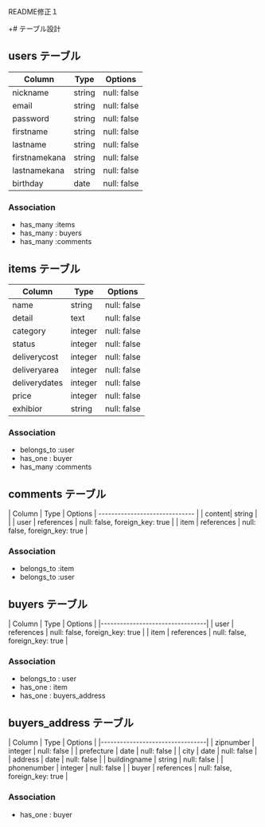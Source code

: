 README修正１

+# テーブル設計

## users テーブル

| Column   | Type   | Options     |
| -------- | ------ | ----------- |
| nickname | string | null: false |
| email    | string | null: false |
| password | string   | null: false |
| firstname| string   | null: false |
| lastname | string   | null: false |
| firstnamekana| string   | null: false |
| lastnamekana | string   | null: false |
| birthday | date   | null: false |

### Association

- has_many :items
- has_many : buyers
- has_many :comments



## items テーブル

| Column   | Type   | Options     |
| ------   | ------ | ----------- |
| name  | string | null: false |
| detail  | text | null: false |
| category | integer | null: false |
| status   | integer | null: false   |
| deliverycost | integer | null: false |
| deliveryarea | integer | null: false |
| deliverydates | integer | null: false |
| price     | integer | null: false |
| exhibior | string | null: false |

### Association

- belongs_to :user
- has_one : buyer
- has_many :comments



## comments テーブル
| Column   | Type   | Options     |
------------------------------ |
| content| string     |                                |
| user   | references | null: false, foreign_key: true |
| item   | references | null: false, foreign_key: true |

### Association

- belongs_to :item
- belongs_to :user



## buyers テーブル
| Column   | Type   | Options     |
|---------------------------------|
| user    | references | null: false, foreign_key: true |
| item    | references | null: false, foreign_key: true |


### Association

- belongs_to : user
- has_one : item
- has_one : buyers_address


## buyers_address テーブル
| Column   | Type   | Options     |
|---------------------------------|
| zipnumber    | integer | null: false   | 
| prefecture  | date | null: false |
| city | date | null: false |
| address   | date | null: false   |
| buildingname | string | null: false |
| phonenumber | integer | null: false |
| buyer   | references | null: false, foreign_key: true |


### Association

- has_one : buyer


